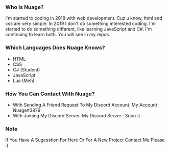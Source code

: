 ### Who Is Nuage?

I'm started to coding in 2018 with web development. Cuz u know, html and css are very simple. In 2019 I don't do something interested coding. I'm started to do something different, like learning JavaScript and C#. I'm continuing to learn both. You will see in my repos. 

### Which Languages Does Nuage Knows?

- HTML
- CSS
- C# (Student)
- JavaScript
- Lua (Meh)

### How You Can Contact With Nuage?

- With Sending A Friend Request To My Discord Account. My Account : Nuage#3879
- With Joining My Discord Server. My Discord Server : Soon :)

### Note
If You Have A Sugesstion For Here Or For A New Project Contact Me Please :)
